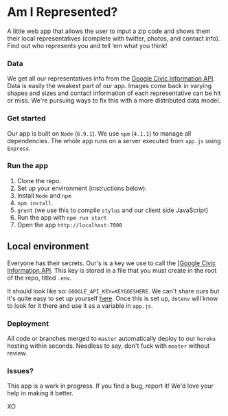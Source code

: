 # Am I Represented?

A little web app that allows the user to input a zip code and shows them their local representatives (complete with twitter, photos, and contact info). Find out who represents you and tell ‘em what you think!

### Data

We get all our representatives info from the [Google Civic Information API](https://developers.google.com/civic-information/). Data is easily the weakest part of our app. Images come back in varying shapes and sizes and contact information of each representative can be hit or miss. We're pursuing ways to fix this with a more distributed data model.

### Get started

Our app is built on `Node` (`6.9.1`). We use `npm` (`4.1.1`) to manage all dependencies. The whole app runs on a server executed from `app.js` using `Express`.

### Run the app

1. Clone the repo.
2. Set up your environment (instructions below).
3. Install `Node` and `npm`
4. `npm install`.
5. `grunt` (we use this to compile `stylus` and our client side JavaScript)
6. Run the app with `npm run start`
7. Open the app `http://localhost:7000`

## Local environment

Everyone has their secrets. Our's is a key we use to call the [[Google Civic Information API](https://developers.google.com/civic-information/). This key is stored in a file that you must create in the root of the repo, titled `.env`.

It should look like so: `GOOGLE_API_KEY=KEYGOESHERE`. We can't share ours but it's quite easy to set up yourself [here](https://developers.google.com/civic-information/docs/using_api). Once this is set up, `dotenv` will know to look for it there and use it as a variable in `app.js`.

### Deployment

All code or branches merged to `master` automatically deploy to our `heroku` hosting within seconds. Needless to say, don't fuck with `master` without review.

### Issues?

This app is a work in progress. If you find a bug, report it! We'd love your help in making it better.

XO
